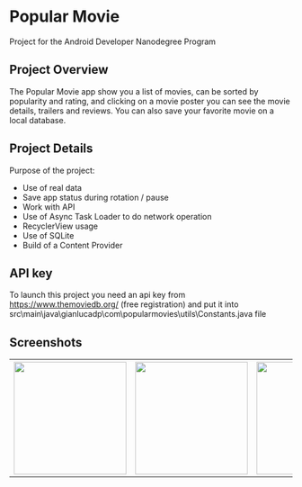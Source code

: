 # Popular Movie
Project for the Android Developer Nanodegree Program
## Project Overview
The Popular Movie app show you a list of movies, can be sorted by popularity and rating, and clicking on a movie poster you can see the movie details, trailers and reviews. You can also save your favorite movie on a local database.

## Project Details
Purpose of the project:
- Use of real data
- Save app status during rotation / pause
- Work with API
- Use of Async Task Loader to do network operation
- RecyclerView usage
- Use of SQLite
- Build of a Content Provider


## API key
To launch this project you need an api key from https://www.themoviedb.org/ (free registration)
and put it into src\main\java\gianlucadp\com\popularmovies\utils\Constants.java file

## Screenshots

<table style="width:100%">
  <tr>
    <th><img src="https://user-images.githubusercontent.com/36500094/37243753-f4bdb13c-247e-11e8-8403-cbe03a6adeaf.jpg" width="200"/></th>
    <th><img src="https://user-images.githubusercontent.com/36500094/37243755-0043bfb0-247f-11e8-990c-f7334548804b.jpg" width="200"/></th>
    <th><img src="https://user-images.githubusercontent.com/36500094/37243761-0d6adac0-247f-11e8-8adc-29c1f35f0a75.jpg" width="200"/></th>
  </tr>
</table>


